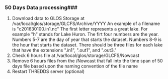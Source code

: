 ### 50 Days Data processing###
1. Download data to GLOS Storage at /var/local/glos/storage/GLCFS/Archive/YYYY
  An example of a filename is "c201630100.in1.nc" 
    The first letter represents a great lake. For example "h" stands for Lake Huron.
    The firt four numbers are the year.
    Numbers 5-7 are the day of year that starts the dataset.
    Numbers 8-9 is the hour that starts the dataset.
    There should be three files for each lake that have the extensions ".in1", ".out1", and ".out3."
2. Check 6 hours file at /var/local/glos/storage/GLCFS/Nowcast
3. Remove 6 hours files from the /Nowcast that fall into the time span of 50 days file based upon the naming convention of the file name
4. Restart THREDDS server (optional)
